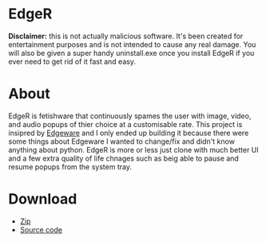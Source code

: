 # EdgeR
**Disclaimer:** this is not actually malicious software. It's been created for entertainment purposes and is not intended to cause any real damage. You will also be given a super handy uninstall.exe once you install EdgeR if you ever need to get rid of it fast and easy.

# About
EdgeR is fetishware that continuously spames the user with image, video, and audio popups of thier choice at a customisable rate. This project is insipred by [Edgeware](https://github.com/PetitTournesol/Edgeware) and I only ended up building it because there were some things about Edgeware I wanted to change/fix and didn't know anything about python. EdgeR is more or less just clone with much better UI and a few extra quality of life chnages such as beig able to pause and resume popups from the system tray.

# Download
- [Zip](https://github.com/700Maps/EdgeR/releases/download/V0.7.2-beta/Edger.public.zip)
- [Source code](https://github.com/700Maps/EdgeR/archive/refs/tags/V0.7.2-beta.zip)
